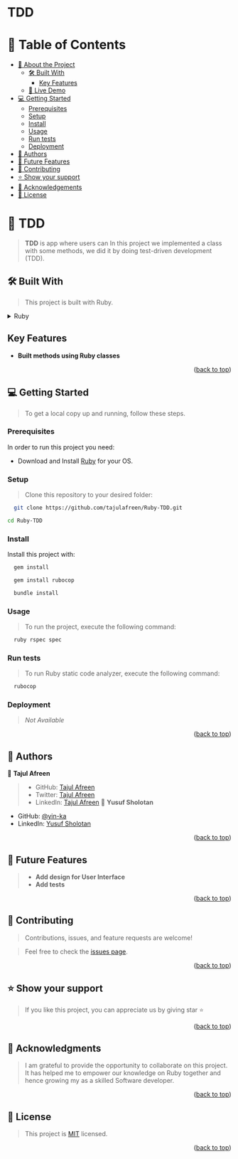 # TDD
# 📗 Table of Contents
- [📖 About the Project](#about-project)
  - [🛠 Built With](#built-with)
    - [Key Features](#key-features)
  - [🚀 Live Demo](#live-demo)
- [💻 Getting Started](#getting-started)
  - [Prerequisites](#prerequisites)
  - [Setup](#setup)
  - [Install](#install)
  - [Usage](#usage)
  - [Run tests](#run-tests)
  - [Deployment](#deployment)
- [👥 Authors](#authors)
- [🔭 Future Features](#future-features)
- [🤝 Contributing](#contributing)
- [⭐️ Show your support](#support)
- [🙏 Acknowledgements](#acknowledgements)
- [📝 License](#license)
# 📖 TDD <a name="about-project"></a>
> **TDD** is app where users can
In this project we implemented a class with some methods, we did it by doing test-driven development (TDD).
## 🛠 Built With <a name="built-with"></a>
> This project is built with Ruby.
<details>
  <summary>Ruby</summary>
  <ul>
    <li><a href="https://www.ruby-lang.org/en/">Ruby - A Programmer's Best Friend</a></li>
  </ul>
</details>

## Key Features <a name="key-features"></a>
- **Built methods using Ruby classes**

<p align="right">(<a href="#readme-top">back to top</a>)</p>


## 💻 Getting Started <a name="getting-started"></a>
> To get a local copy up and running, follow these steps.
### Prerequisites
In order to run this project you need:
- Download and Install [Ruby](https://www.ruby-lang.org/en/downloads/) for your OS.
### Setup
> Clone this repository to your desired folder:
```sh
  git clone https://github.com/tajulafreen/Ruby-TDD.git
```
```sh
cd Ruby-TDD
```
### Install
Install this project with:
```sh
  gem install
```
```sh
  gem install rubocop
```
```sh
  bundle install
```
### Usage
> To run the project, execute the following command:
```sh
  ruby rspec spec
```

### Run tests
> To run Ruby static code analyzer, execute the following command:
```sh
  rubocop
```
### Deployment
> _Not Available_
<p align="right">(<a href="#readme-top">back to top</a>)</p>

## 👥 Authors <a name="authors"></a>
👤 **Tajul Afreen**
> - GitHub: [Tajul Afreen](https://github.com/tajulafreen)
> - Twitter: [Tajul Afreen](https://twitter.com/tajul-afreen)
> - LinkedIn: [Tajul Afreen](https://www.linkedin.com/in/tajulafreen)
👤 **Yusuf Sholotan**

- GitHub: [@yin-ka](https://github.com/yin-ka)
- LinkedIn: [Yusuf Sholotan](https://www.linkedin.com/in/yusuf-sholotan/)

<p align="right">(<a href="#readme-top">back to top</a>)</p>

## 🔭 Future Features <a name="future-features"></a>
> - **Add design for User Interface**
> - **Add tests**
<p align="right">(<a href="#readme-top">back to top</a>)</p>

## 🤝 Contributing <a name="contributing"></a>
> Contributions, issues, and feature requests are welcome!
> <br>

> Feel free to check the [issues page](https://github.com/tajulafreen/Ruby-TDD/issues).
<p align="right">(<a href="#readme-top">back to top</a>)</p>

## ⭐️ Show your support <a name="support"></a>
> If you like this project, you can appreciate us by giving star ⭐
<p align="right">(<a href="#readme-top">back to top</a>)</p>

## 🙏 Acknowledgments <a name="acknowledgements"></a>
> I am grateful to provide the opportunity to collaborate on this project. It has helped me to empower our knowledge on Ruby together and hence growing my as a skilled Software developer.
<p align="right">(<a href="#readme-top">back to top</a>)</p>

## 📝 License <a name="license"></a>
> This project is [MIT](LICENSE) licensed.
<p align="right">(<a href="#readme-top">back to top</a>)</p>